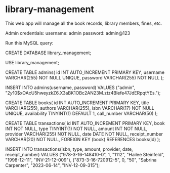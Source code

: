 # library-management
This web app will manage all the book records, library members, fines, etc.

Admin credentials:
username: admin
password: admin@123

Run this MySQL query:

CREATE DATABASE library_management;

USE library_management;

CREATE TABLE admins(
  id INT AUTO_INCREMENT PRIMARY KEY,
  username VARCHAR(255) NOT NULL UNIQUE,
  password VARCHAR(255) NOT NULL
);

INSERT INTO admins(username, password) VALUES ("admin", "$2y$10$xOAcU5hweyzkZ6.X3aBK1OBc2AN23M.ztz4Blefe47JdERpqtYEs.");

CREATE TABLE books(
  id INT AUTO_INCREMENT PRIMARY KEY,
  title VARCHAR(255),
  authors VARCHAR(255),
  isbn VARCHAR(17) NOT NULL UNIQUE,
  availability TINYINT(1) DEFAULT 1,
  call_number VARCHAR(50)
);

CREATE TABLE transactions(
  id INT AUTO_INCREMENT PRIMARY KEY,
  book INT NOT NULL,
  type TINYINT(1) NOT NULL,
  amount INT NOT NULL,
  provider VARCHAR(255) NOT NULL,
  date DATE NOT NULL,
  receipt_number VARCHAR(20) NOT NULL,
  FOREIGN KEY (book) REFERENCES books(id)
);

INSERT INTO transactions(isbn, type, amount, provider, date, receipt_number) VALUES ("978-3-16-148410-0", 1, "1112", "Hailee Steinfeld", "1998-12-11", "INV-21-12-009"), ("873-3-16-720912-5", 0, "50", "Sabrina Carpenter", "2023-06-14", "INV-12-09-315");